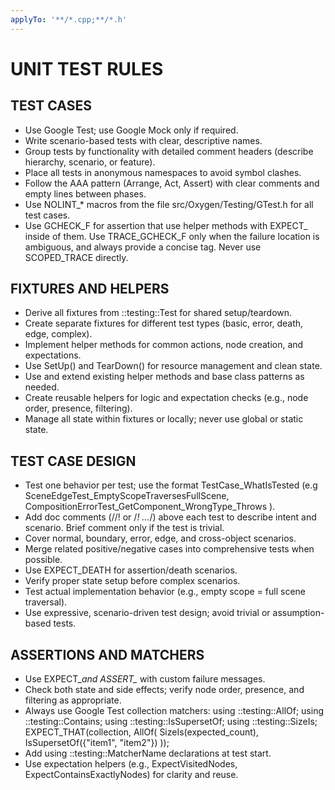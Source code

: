 ```yaml
---
applyTo: '**/*.cpp;**/*.h'
---
```

# UNIT TEST RULES

## TEST CASES

- Use Google Test; use Google Mock only if required.
- Write scenario-based tests with clear, descriptive names.
- Group tests by functionality with detailed comment headers (describe hierarchy, scenario, or feature).
- Place all tests in anonymous namespaces to avoid symbol clashes.
- Follow the AAA pattern (Arrange, Act, Assert) with clear comments and empty lines between phases.
- Use NOLINT_* macros from the file src/Oxygen/Testing/GTest.h for all test cases.
- Use GCHECK_F for assertion that use helper methods with EXPECT_ inside of them. Use TRACE_GCHECK_F only when the failure location is ambiguous, and always provide a concise tag. Never use SCOPED_TRACE directly.

## FIXTURES AND HELPERS

- Derive all fixtures from ::testing::Test for shared setup/teardown.
- Create separate fixtures for different test types (basic, error, death, edge, complex).
- Implement helper methods for common actions, node creation, and expectations.
- Use SetUp() and TearDown() for resource management and clean state.
- Use and extend existing helper methods and base class patterns as needed.
- Create reusable helpers for logic and expectation checks (e.g., node order, presence, filtering).
- Manage all state within fixtures or locally; never use global or static state.

## TEST CASE DESIGN

- Test one behavior per test; use the format TestCase_WhatIsTested (e.g SceneEdgeTest_EmptyScopeTraversesFullScene, CompositionErrorTest_GetComponent_WrongType_Throws ).
- Add doc comments (//! or /*! ...*/) above each test to describe intent and scenario. Brief comment only if the test is trivial.
- Cover normal, boundary, error, edge, and cross-object scenarios.
- Merge related positive/negative cases into comprehensive tests when possible.
- Use EXPECT_DEATH for assertion/death scenarios.
- Verify proper state setup before complex scenarios.
- Test actual implementation behavior (e.g., empty scope = full scene traversal).
- Use expressive, scenario-driven test design; avoid trivial or assumption-based tests.

## ASSERTIONS AND MATCHERS

- Use EXPECT_*and ASSERT_* with custom failure messages.
- Check both state and side effects; verify node order, presence, and filtering
  as appropriate.
- Always use Google Test collection matchers: using ::testing::AllOf; using
  ::testing::Contains; using ::testing::IsSupersetOf; using ::testing::SizeIs;
  EXPECT_THAT(collection, AllOf( SizeIs(expected_count), IsSupersetOf({"item1",
  "item2"}) ));
- Add using ::testing::MatcherName declarations at test start.
- Use expectation helpers (e.g., ExpectVisitedNodes, ExpectContainsExactlyNodes)
  for clarity and reuse.

